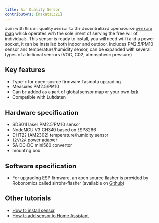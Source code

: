 ```yaml
---
title: Air Quality Sensor
contributors: [nakata5321]
---
```


Join with this air quality sensor to the decentralized opensource [sensors map](https://sensors.robonomics.network/#/) which operates with the sole intent of serving the free will of individuals. This sensor is ready to install, you will need wi-fi and a power socket, it can be installed both indoor and outdoor. Includes PM2.5/PM10 sensor and temperature/humidity sensor, can be expanded with several types of additional sensors (VOC, CO2, atmospheric pressure).

## Key features

- Type-c for open-source firmware Tasmota upgrading
- Measures PM2.5/PM10
- Can be added as a part of global sensor map or your own [fork](https://github.com/airalab/sensors.robonomics.network)
- Compatible with Luftdaten

## Hardware specification

- SDS011 laser PM2.5/PM10 sensor
- NodeMCU V3 CH340 based on ESP8266
- DHT22 (AM2302) temperature/humidity sensor
- 12V/2А power adapter
- 5A DC-DC mini560 convertor
- mounting box

## Software specification

- For upgrading ESP firmware, an open source flasher is provided by Robonomics called airrohr-flasher (available on [Github](https://github.com/airalab/sensors-connectivity/releases))

## Other tutorials
- [How to install sensor](https://wiki.robonomics.network/docs/sds-sensor-connect/)
- [How to add sensor to Home Assistant](https://wiki.robonomics.network/docs/sds-sensor-hass/#installation)
